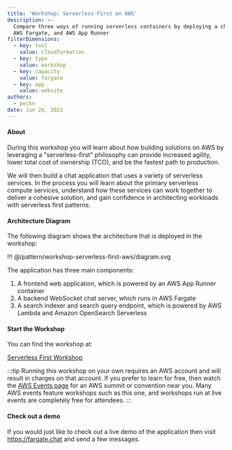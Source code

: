 ```yaml
---
title: 'Workshop: Serverless First on AWS'
description: >-
  Compare three ways of running serverless containers by deploying a chat application that uses AWS Lambda,
  AWS Fargate, and AWS App Runner
filterDimensions:
  - key: tool
    value: cloudformation
  - key: type
    value: workshop
  - key: capacity
    value: fargate
  - key: app
    value: website
authors:
  - peckn
date: Jun 26, 2023
---
```


#### About

During this workshop you will learn about how building solutions on AWS by leveraging a "serverless-first" philosophy can provide increased agility, lower total cost of ownership (TCO), and be the fastest path to production.

We will then build a chat application that uses a variety of serverless services. In the process you will learn about the primary serverless compute services, understand how these services can work together to deliver a cohesive solution, and gain confidence in architecting workloads with serverless first patterns.

#### Architecture Diagram

The following diagram shows the architecture that is deployed in the workshop:

!!! @/pattern/workshop-serverless-first-aws/diagram.svg

The application has three main components:

1. A frontend web application, which is powered by an AWS App Runner container
2. A backend WebSocket chat server, which runs in AWS Fargate
3. A search indexer and search query endpoint, which is powered by AWS Lambda and Amazon OpenSearch Serverless

#### Start the Workshop

You can find the workshop at:

<a class='btn btn-primary' href='https://catalog.workshops.aws/serverless-first/en-US/010-introduction/1-serverless'>Serverless First Workshop</a>

:::tip
Running this workshop on your own requires an AWS account and will result in charges on that account.
If you prefer to learn for free, then watch the [AWS Events page](https://aws.amazon.com/events/) for an AWS summit or convention near you. Many AWS events feature workshops such as this one, and workshops run at live events are completely free for attendees.
:::

#### Check out a demo

If you would just like to check out a live demo of the application then visit https://fargate.chat and send a few messages.
